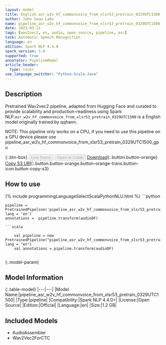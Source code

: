 ```yaml
---
layout: model
title: English asr_w2v_hf_commonvoice_from_xlsr53_pretrain_0329UTC1500 TFWav2Vec2ForCTC from qqhann
author: John Snow Labs
name: pipeline_asr_w2v_hf_commonvoice_from_xlsr53_pretrain_0329UTC1500
date: 2023-03-11
tags: [wav2vec2, en, audio, open_source, pipeline, asr]
task: Automatic Speech Recognition
language: en
edition: Spark NLP 4.4.0
spark_version: 3.0
supported: true
annotator: PipelineModel
article_header:
  type: cover
use_language_switcher: "Python-Scala-Java"
---
```


## Description

Pretrained Wav2vec2  pipeline, adapted from Hugging Face and curated to provide scalability and production-readiness using Spark NLP.`asr_w2v_hf_commonvoice_from_xlsr53_pretrain_0329UTC1500` is a English model originally trained by qqhann.

NOTE: This pipeline only works on a CPU, if you need to use this pipeline on a GPU device please use pipeline_asr_w2v_hf_commonvoice_from_xlsr53_pretrain_0329UTC1500_gpu

{:.btn-box}
<button class="button button-orange" disabled>Live Demo</button>
<button class="button button-orange" disabled>Open in Colab</button>
[Download](https://s3.amazonaws.com/auxdata.johnsnowlabs.com/public/models/pipeline_asr_w2v_hf_commonvoice_from_xlsr53_pretrain_0329UTC1500_en_4.4.0_3.0_1678528868067.zip){:.button.button-orange}
[Copy S3 URI](s3://auxdata.johnsnowlabs.com/public/models/pipeline_asr_w2v_hf_commonvoice_from_xlsr53_pretrain_0329UTC1500_en_4.4.0_3.0_1678528868067.zip){:.button.button-orange.button-orange-trans.button-icon.button-copy-s3}

## How to use



<div class="tabs-box" markdown="1">
{% include programmingLanguageSelectScalaPythonNLU.html %}
```python

    pipeline = PretrainedPipeline('pipeline_asr_w2v_hf_commonvoice_from_xlsr53_pretrain_0329UTC1500', lang = 'en')
    annotations =  pipeline.transform(audioDF)
    
```
```scala

    val pipeline = new PretrainedPipeline("pipeline_asr_w2v_hf_commonvoice_from_xlsr53_pretrain_0329UTC1500", lang = "en")
    val annotations = pipeline.transform(audioDF)
    
```
</div>

{:.model-param}
## Model Information

{:.table-model}
|---|---|
|Model Name:|pipeline_asr_w2v_hf_commonvoice_from_xlsr53_pretrain_0329UTC1500|
|Type:|pipeline|
|Compatibility:|Spark NLP 4.4.0+|
|License:|Open Source|
|Edition:|Official|
|Language:|en|
|Size:|1.2 GB|

## Included Models

- AudioAssembler
- Wav2Vec2ForCTC